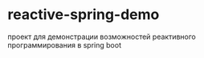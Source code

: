 # reactive-spring-demo

проект для демонстрации возможностей реактивного программирования в spring boot
